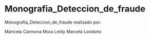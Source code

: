 # Monografia_Deteccion_de_fraude
 Monografia_Deteccion_de_fraude realizado por:
 
 Maricela Carmona Mora
 Leidy Marcela Londoño
